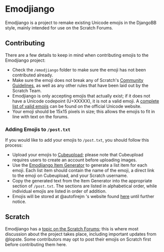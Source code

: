 # Emodjiango
Emodjiango is a project to remake existing Unicode emojis in the DjangoBB style, mainly intended for use on the Scratch Forums.

## Contributing
There are a few details to keep in mind when contributing emojis to the Emodjiango project:
* Check the `/emodjiango` folder to make sure the emoji has not been contributed already.
* Make sure the emoji does not break any of Scratch's [Community Guidelines](https://scratch.mit.edu/community_guidelines/), as well as any other rules that have been laid out by the Scratch Team.
* Emodjiango is only accepting emojis that actually exist; if it does not have a Unicode codepoint (U+XXXXX), it is not a valid emoji. A [complete list of valid emojis](https://unicode.org/emoji/charts/emoji-list.html) can be found on the official Unicode website.
* Your emoji should be 15x15 pixels in size; this allows the emojis to fit in line with text on the forums.

### Adding Emojis to `/post.txt`
If you would like to add your emojis to `/post.txt`, you should follow this process:
* Upload your emojis to [Cubeupload](https://cubeupload.com); please note that Cubeupload requires users to create an account before uploading images.
* Use the [Emodjiango Item Generator](https://lopste.github.io/emodjiango) to generate a list item for each emoji. Each list item should contain the name of the emoji, a direct link to the emoji on Cubeupload, and your Scratch username.
* Copy the generated text from the Item Generator into the appropriate section of `/post.txt`. The sections are listed in alphabetical order, while individual emojis are listed in order of addition.
* Emojis will be stored at @autofirejm 's website found [here](https://autofirejm.github.io/Scratch/Emodjiango) until further notice.

## Scratch
Emodjiango has a [topic on the Scratch Forums](https://scratch.mit.edu/discuss/topic/557083/); this is where most discussion about the project takes place, including important updates from @lopste. Some contributors may opt to post their emojis on Scratch first before contributing them here.

